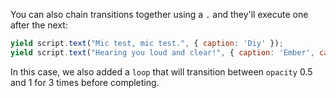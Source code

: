 You can also chain transitions together using a `.` and they'll execute one after the next:

```js
yield script.text("Mic test, mic test.", { caption: 'Diy' });
yield script.text("Hearing you loud and clear!", { caption: 'Ember', captionPosition: 'right' }).transition({ effect: { opacity: 0.5 }, duration: 500 }).transition({ effect: { opacity: 1 }, duration: 500, loop: 3 });
```

In this case, we also added a `loop` that will transition between `opacity` 0.5 and 1 for 3 times before completing.
